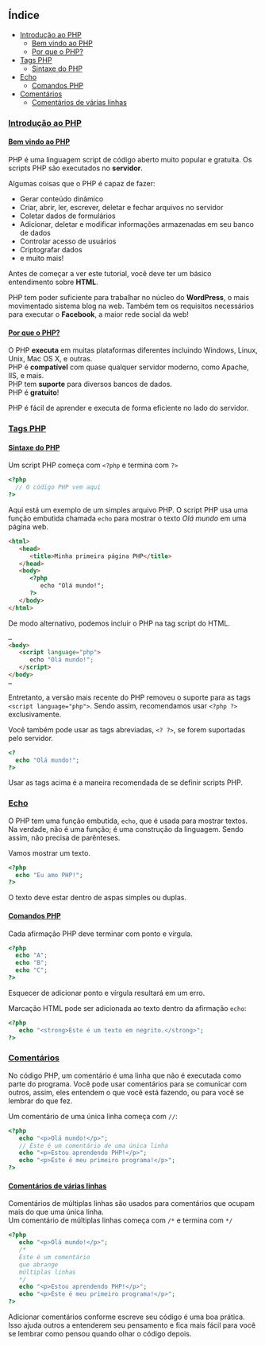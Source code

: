 ## Índice
* [Introdução ao PHP](#introdução-ao-php)
  * [Bem vindo ao PHP](#bem-vindo-ao-php)
  * [Por que o PHP?](#por-que-o-php)
* [Tags PHP](#tags-php)
  * [Sintaxe do PHP](#sintaxe-do-php)
* [Echo](#echo)
  * [Comandos PHP](#comandos-php)
* [Comentários](#comentários)
  * [Comentários de várias linhas](#comentários-de-várias-linhas)

### [Introdução ao PHP](#índice)
#### [Bem vindo ao PHP](#índice)
PHP é uma linguagem script de código aberto muito popular e gratuita. Os scripts PHP são executados no __servidor__.

Algumas coisas que o PHP é capaz de fazer:
* Gerar conteúdo dinâmico
* Criar, abrir, ler, escrever, deletar e fechar arquivos no servidor
* Coletar dados de formulários
* Adicionar, deletar e modificar informações armazenadas em seu banco de dados
* Controlar acesso de usuários
* Criptografar dados
* e muito mais!

Antes de começar a ver este tutorial, você deve ter um básico entendimento sobre __HTML__.

PHP tem poder suficiente para trabalhar no núcleo do __WordPress__, o mais movimentado sistema blog na web. Também tem os requisitos necessários para executar o __Facebook__, a maior rede social da web!

#### [Por que o PHP?](#índice)
O PHP __executa__ em muitas plataformas diferentes incluindo Windows, Linux, Unix, Mac OS X, e outras.<br>
PHP é __compatível__ com quase qualquer servidor moderno, como Apache, IIS, e mais.<br>
PHP tem __suporte__ para diversos bancos de dados.<br>
PHP é __gratuito__!

PHP é fácil de aprender e executa de forma eficiente no lado do servidor.

### [Tags PHP](#índice)
#### [Sintaxe do PHP](#índice)
Um script PHP começa com `<?php` e termina com `?>`

```php
<?php
  // O código PHP vem aqui
?>
```

Aqui está um exemplo de um simples arquivo PHP. O script PHP usa uma função embutida chamada `echo` para mostrar o texto *Olá mundo* em uma página web.

```html
<html>
   <head>
      <title>Minha primeira página PHP</title>
   </head>
   <body>
      <?php
         echo "Olá mundo!";
      ?>
   </body>
</html>
```

De modo alternativo, podemos incluir o PHP na tag script do HTML.

```html
…
<body>
   <script language="php">
      echo "Olá mundo!";
   </script>
</body>
…
```

Entretanto, a versão mais recente do PHP removeu o suporte para as tags `<script language="php">`. Sendo assim, recomendamos usar `<?php ?>` exclusivamente.

Você também pode usar as tags abreviadas, `<? ?>`, se forem suportadas pelo servidor.

```php
<?
  echo "Olá mundo!";
?>
```

Usar as tags acima é a maneira recomendada de se definir scripts PHP.

### [Echo](#índice)
O PHP tem uma função embutida, `echo`, que é usada para mostrar textos.<br>
Na verdade, não é uma função; é uma construção da linguagem. Sendo assim, não precisa de parênteses.

Vamos mostrar um texto.

```php
<?php
  echo "Eu amo PHP!";
?>
```

O texto deve estar dentro de aspas simples ou duplas.

#### [Comandos PHP](#índice)
Cada afirmação PHP deve terminar com ponto e vírgula.

```php
<?php
  echo "A";
  echo "B";
  echo "C";
?>
```

Esquecer de adicionar ponto e vírgula resultará em um erro.

Marcação HTML pode ser adicionada ao texto dentro da afirmação `echo`:

```php
<?php
   echo "<strong>Este é um texto em negrito.</strong>";
?>
```

### [Comentários](#índice)
No código PHP, um comentário é uma linha que não é executada como parte do programa. Você pode usar comentários para se comunicar com outros, assim, eles entendem o que você está fazendo, ou para você se lembrar do que fez.

Um comentário de uma única linha começa com `//`:

```php
<?php
   echo "<p>Olá mundo!</p>";
   // Este é um comentário de uma única linha
   echo "<p>Estou aprendendo PHP!</p>";
   echo "<p>Este é meu primeiro programa!</p>";
?>
```

#### [Comentários de várias linhas](#índice)
Comentários de múltiplas linhas são usados para comentários que ocupam mais do que uma única linha.<br>
Um comentário de múltiplas linhas começa com `/*` e termina com `*/`

```php
<?php
   echo "<p>Olá mundo!</p>";
   /*
   Este é um comentário
   que abrange
   múltiplas linhas
   */
   echo "<p>Estou aprendendo PHP!</p>";
   echo "<p>Este é meu primeiro programa!</p>";
?>
```

Adicionar comentários conforme escreve seu código é uma boa prática. Isso ajuda outros a entenderem seu pensamento e fica mais fácil para você se lembrar como pensou quando olhar o código depois.
<!--stackedit_data:
eyJoaXN0b3J5IjpbMjA3NDE4NTk3NV19
-->